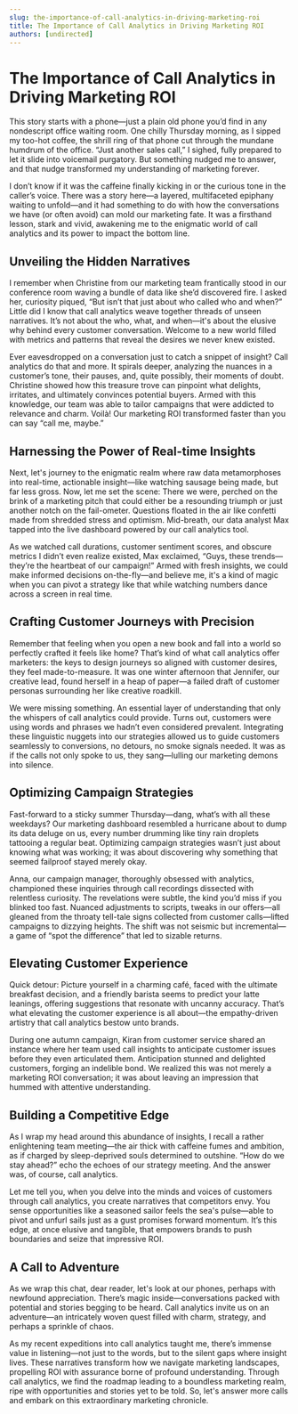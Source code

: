 ```yaml
---
slug: the-importance-of-call-analytics-in-driving-marketing-roi
title: The Importance of Call Analytics in Driving Marketing ROI
authors: [undirected]
---
```



# The Importance of Call Analytics in Driving Marketing ROI

This story starts with a phone—just a plain old phone you’d find in any nondescript office waiting room. One chilly Thursday morning, as I sipped my too-hot coffee, the shrill ring of that phone cut through the mundane humdrum of the office. “Just another sales call,” I sighed, fully prepared to let it slide into voicemail purgatory. But something nudged me to answer, and that nudge transformed my understanding of marketing forever. 

I don’t know if it was the caffeine finally kicking in or the curious tone in the caller’s voice. There was a story here—a layered, multifaceted epiphany waiting to unfold—and it had something to do with how the conversations we have (or often avoid) can mold our marketing fate. It was a firsthand lesson, stark and vivid, awakening me to the enigmatic world of call analytics and its power to impact the bottom line.

## Unveiling the Hidden Narratives

I remember when Christine from our marketing team frantically stood in our conference room waving a bundle of data like she’d discovered fire. I asked her, curiosity piqued, “But isn’t that just about who called who and when?” Little did I know that call analytics weave together threads of unseen narratives. It’s not about the who, what, and when—it's about the elusive why behind every customer conversation. Welcome to a new world filled with metrics and patterns that reveal the desires we never knew existed.

Ever eavesdropped on a conversation just to catch a snippet of insight? Call analytics do that and more. It spirals deeper, analyzing the nuances in a customer’s tone, their pauses, and, quite possibly, their moments of doubt. Christine showed how this treasure trove can pinpoint what delights, irritates, and ultimately convinces potential buyers. Armed with this knowledge, our team was able to tailor campaigns that were addicted to relevance and charm. Voilà! Our marketing ROI transformed faster than you can say “call me, maybe.”

## Harnessing the Power of Real-time Insights

Next, let's journey to the enigmatic realm where raw data metamorphoses into real-time, actionable insight—like watching sausage being made, but far less gross. Now, let me set the scene: There we were, perched on the brink of a marketing pitch that could either be a resounding triumph or just another notch on the fail-ometer. Questions floated in the air like confetti made from shredded stress and optimism. Mid-breath, our data analyst Max tapped into the live dashboard powered by our call analytics tool. 

As we watched call durations, customer sentiment scores, and obscure metrics I didn’t even realize existed, Max exclaimed, “Guys, these trends—they’re the heartbeat of our campaign!” Armed with fresh insights, we could make informed decisions on-the-fly—and believe me, it's a kind of magic when you can pivot a strategy like that while watching numbers dance across a screen in real time. 

## Crafting Customer Journeys with Precision

Remember that feeling when you open a new book and fall into a world so perfectly crafted it feels like home? That’s kind of what call analytics offer marketers: the keys to design journeys so aligned with customer desires, they feel made-to-measure. It was one winter afternoon that Jennifer, our creative lead, found herself in a heap of paper—a failed draft of customer personas surrounding her like creative roadkill. 

We were missing something. An essential layer of understanding that only the whispers of call analytics could provide. Turns out, customers were using words and phrases we hadn’t even considered prevalent. Integrating these linguistic nuggets into our strategies allowed us to guide customers seamlessly to conversions, no detours, no smoke signals needed. It was as if the calls not only spoke to us, they sang—lulling our marketing demons into silence.

## Optimizing Campaign Strategies

Fast-forward to a sticky summer Thursday—dang, what’s with all these weekdays? Our marketing dashboard resembled a hurricane about to dump its data deluge on us, every number drumming like tiny rain droplets tattooing a regular beat. Optimizing campaign strategies wasn’t just about knowing what was working; it was about discovering why something that seemed failproof stayed merely okay. 

Anna, our campaign manager, thoroughly obsessed with analytics, championed these inquiries through call recordings dissected with relentless curiosity. The revelations were subtle, the kind you’d miss if you blinked too fast. Nuanced adjustments to scripts, tweaks in our offers—all gleaned from the throaty tell-tale signs collected from customer calls—lifted campaigns to dizzying heights. The shift was not seismic but incremental—a game of “spot the difference” that led to sizable returns.

## Elevating Customer Experience

Quick detour: Picture yourself in a charming café, faced with the ultimate breakfast decision, and a friendly barista seems to predict your latte leanings, offering suggestions that resonate with uncanny accuracy. That’s what elevating the customer experience is all about—the empathy-driven artistry that call analytics bestow unto brands. 

During one autumn campaign, Kiran from customer service shared an instance where her team used call insights to anticipate customer issues before they even articulated them. Anticipation stunned and delighted customers, forging an indelible bond. We realized this was not merely a marketing ROI conversation; it was about leaving an impression that hummed with attentive understanding.

## Building a Competitive Edge

As I wrap my head around this abundance of insights, I recall a rather enlightening team meeting—the air thick with caffeine fumes and ambition, as if charged by sleep-deprived souls determined to outshine. “How do we stay ahead?” echo the echoes of our strategy meeting. And the answer was, of course, call analytics. 

Let me tell you, when you delve into the minds and voices of customers through call analytics, you create narratives that competitors envy. You sense opportunities like a seasoned sailor feels the sea's pulse—able to pivot and unfurl sails just as a gust promises forward momentum. It’s this edge, at once elusive and tangible, that empowers brands to push boundaries and seize that impressive ROI.

## A Call to Adventure

As we wrap this chat, dear reader, let's look at our phones, perhaps with newfound appreciation. There’s magic inside—conversations packed with potential and stories begging to be heard. Call analytics invite us on an adventure—an intricately woven quest filled with charm, strategy, and perhaps a sprinkle of chaos.

As my recent expeditions into call analytics taught me, there’s immense value in listening—not just to the words, but to the silent gaps where insight lives. These narratives transform how we navigate marketing landscapes, propelling ROI with assurance borne of profound understanding. Through call analytics, we find the roadmap leading to a boundless marketing realm, ripe with opportunities and stories yet to be told. So, let's answer more calls and embark on this extraordinary marketing chronicle.
